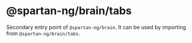 # @spartan-ng/brain/tabs

Secondary entry point of `@spartan-ng/brain`. It can be used by importing from `@spartan-ng/brain/tabs`.
